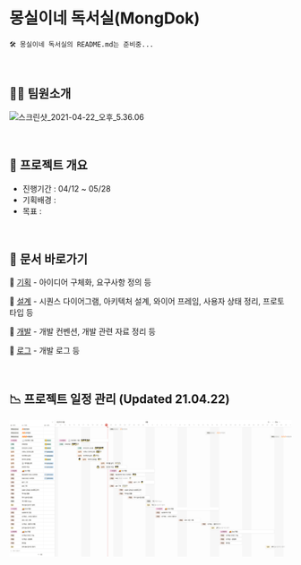 # 몽실이네 독서실(MongDok)

```
🛠 몽실이네 독서실의 README.md는 준비중...
```
<br>

## 🧑‍💻 팀원소개

![스크린샷_2021-04-22_오후_5.36.06](https://lab.ssafy.com/s04-final/s04p31a401/uploads/9d499e0c374f93d7a7cd7cb3827ad189/%E1%84%89%E1%85%B3%E1%84%8F%E1%85%B3%E1%84%85%E1%85%B5%E1%86%AB%E1%84%89%E1%85%A3%E1%86%BA_2021-04-22_%E1%84%8B%E1%85%A9%E1%84%92%E1%85%AE_5.36.06.png)

<br>

## 👀 프로젝트 개요

-  진행기간 : 04/12 ~ 05/28
-  기획배경 :
-  목표 :

<br>

## 📄 문서 바로가기

📌 [기획](./docs/1_planning) - 아이디어 구체화, 요구사항 정의 등

📌 [설계](./docs/2_design) - 시퀀스 다이어그램, 아키텍처 설계, 와이어 프레임, 사용자 상태 정리, 프로토타입 등

📌 [개발](./docs/3_develop) - 개발 컨벤션, 개발 관련 자료 정리 등

📌 [로그](./docs/4_log) - 개발 로그 등

<br>

## 📉 프로젝트 일정 관리 (Updated 21.04.22)

![gantt](./docs/0_images/gantt.png)

<br>

